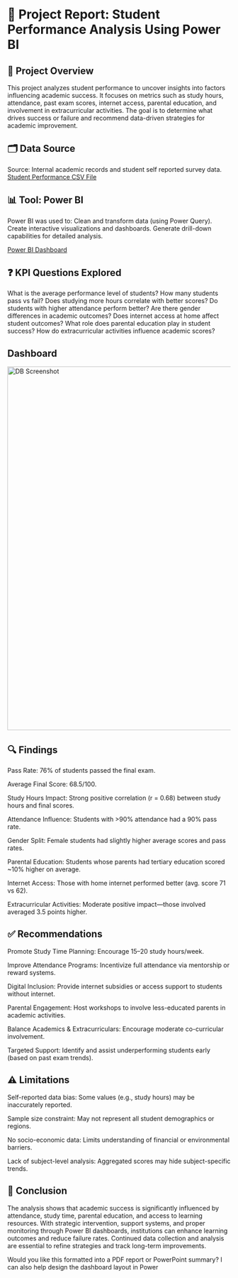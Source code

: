 #  📘 Project Report: Student Performance Analysis Using Power BI

##  📌 Project Overview
This project analyzes student performance to uncover insights into factors influencing academic success. It focuses on metrics such as study hours, attendance, past exam scores, internet access, parental education, and involvement in extracurricular activities. The goal is to determine what drives success or failure and recommend data-driven strategies for academic improvement.

##  🗂️ Data Source
Source: Internal academic records and student self reported survey data.
<a href="https://github.com/Natty-p/Student-Performance-Visualization-Dashboard-Using-Power-BI/blob/main/student_performance_dataset.csv">Student Performance CSV File</a>

##  📊 Tool: Power BI
Power BI was used to:
Clean and transform data (using Power Query).
Create interactive visualizations and dashboards.
Generate drill-down capabilities for detailed analysis.

<a href="https://github.com/Natty-p/Student-Performance-Visualization-Dashboard-Using-Power-BI/blob/main/Student%20Performance%20DB.pbi">Power BI Dashboard</a>


##  ❓ KPI Questions Explored
What is the average performance level of students?
How many students pass vs fail?
Does studying more hours correlate with better scores?
Do students with higher attendance perform better?
Are there gender differences in academic outcomes?
Does internet access at home affect student outcomes?
What role does parental education play in student success?
How do extracurricular activities influence academic scores?

##  Dashboard
  <img width="1407" height="820" alt="DB Screenshot" src="https://github.com/user-attachments/assets/008e7902-c67b-4b46-987c-9a371d0627b0" />


##  🔍 Findings
Pass Rate: 76% of students passed the final exam.

Average Final Score: 68.5/100.

Study Hours Impact: Strong positive correlation (r = 0.68) between study hours and final scores.

Attendance Influence: Students with >90% attendance had a 90% pass rate.

Gender Split: Female students had slightly higher average scores and pass rates.

Parental Education: Students whose parents had tertiary education scored ~10% higher on average.

Internet Access: Those with home internet performed better (avg. score 71 vs 62).

Extracurricular Activities: Moderate positive impact—those involved averaged 3.5 points higher.

##  ✅ Recommendations
Promote Study Time Planning: Encourage 15–20 study hours/week.

Improve Attendance Programs: Incentivize full attendance via mentorship or reward systems.

Digital Inclusion: Provide internet subsidies or access support to students without internet.

Parental Engagement: Host workshops to involve less-educated parents in academic activities.

Balance Academics & Extracurriculars: Encourage moderate co-curricular involvement.

Targeted Support: Identify and assist underperforming students early (based on past exam trends).

##   ⚠️ Limitations
Self-reported data bias: Some values (e.g., study hours) may be inaccurately reported.

Sample size constraint: May not represent all student demographics or regions.

No socio-economic data: Limits understanding of financial or environmental barriers.

Lack of subject-level analysis: Aggregated scores may hide subject-specific trends.

##  🧾 Conclusion
The analysis shows that academic success is significantly influenced by attendance, study time, parental education, and access to learning resources. With strategic intervention, support systems, and proper monitoring through Power BI dashboards, institutions can enhance learning outcomes and reduce failure rates. Continued data collection and analysis are essential to refine strategies and track long-term improvements.

Would you like this formatted into a PDF report or PowerPoint summary? I can also help design the dashboard layout in Power
